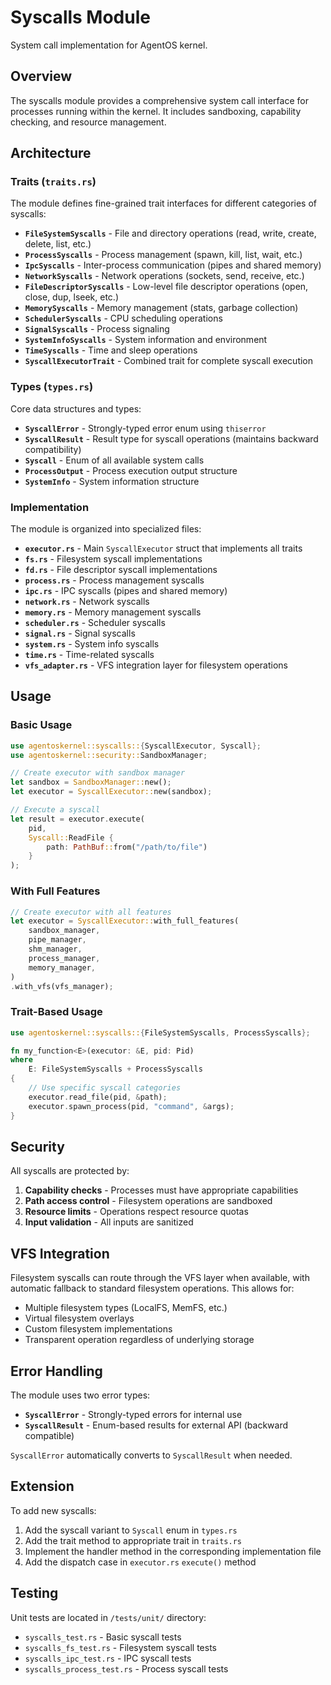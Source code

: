 # Syscalls Module

System call implementation for AgentOS kernel.

## Overview

The syscalls module provides a comprehensive system call interface for processes running within the kernel. It includes sandboxing, capability checking, and resource management.

## Architecture

### Traits (`traits.rs`)

The module defines fine-grained trait interfaces for different categories of syscalls:

- **`FileSystemSyscalls`** - File and directory operations (read, write, create, delete, list, etc.)
- **`ProcessSyscalls`** - Process management (spawn, kill, list, wait, etc.)
- **`IpcSyscalls`** - Inter-process communication (pipes and shared memory)
- **`NetworkSyscalls`** - Network operations (sockets, send, receive, etc.)
- **`FileDescriptorSyscalls`** - Low-level file descriptor operations (open, close, dup, lseek, etc.)
- **`MemorySyscalls`** - Memory management (stats, garbage collection)
- **`SchedulerSyscalls`** - CPU scheduling operations
- **`SignalSyscalls`** - Process signaling
- **`SystemInfoSyscalls`** - System information and environment
- **`TimeSyscalls`** - Time and sleep operations
- **`SyscallExecutorTrait`** - Combined trait for complete syscall execution

### Types (`types.rs`)

Core data structures and types:

- **`SyscallError`** - Strongly-typed error enum using `thiserror`
- **`SyscallResult`** - Result type for syscall operations (maintains backward compatibility)
- **`Syscall`** - Enum of all available system calls
- **`ProcessOutput`** - Process execution output structure
- **`SystemInfo`** - System information structure

### Implementation

The module is organized into specialized files:

- **`executor.rs`** - Main `SyscallExecutor` struct that implements all traits
- **`fs.rs`** - Filesystem syscall implementations
- **`fd.rs`** - File descriptor syscall implementations
- **`process.rs`** - Process management syscalls
- **`ipc.rs`** - IPC syscalls (pipes and shared memory)
- **`network.rs`** - Network syscalls
- **`memory.rs`** - Memory management syscalls
- **`scheduler.rs`** - Scheduler syscalls
- **`signal.rs`** - Signal syscalls
- **`system.rs`** - System info syscalls
- **`time.rs`** - Time-related syscalls
- **`vfs_adapter.rs`** - VFS integration layer for filesystem operations

## Usage

### Basic Usage

```rust
use agentoskernel::syscalls::{SyscallExecutor, Syscall};
use agentoskernel::security::SandboxManager;

// Create executor with sandbox manager
let sandbox = SandboxManager::new();
let executor = SyscallExecutor::new(sandbox);

// Execute a syscall
let result = executor.execute(
    pid,
    Syscall::ReadFile {
        path: PathBuf::from("/path/to/file")
    }
);
```

### With Full Features

```rust
// Create executor with all features
let executor = SyscallExecutor::with_full_features(
    sandbox_manager,
    pipe_manager,
    shm_manager,
    process_manager,
    memory_manager,
)
.with_vfs(vfs_manager);
```

### Trait-Based Usage

```rust
use agentoskernel::syscalls::{FileSystemSyscalls, ProcessSyscalls};

fn my_function<E>(executor: &E, pid: Pid)
where
    E: FileSystemSyscalls + ProcessSyscalls
{
    // Use specific syscall categories
    executor.read_file(pid, &path);
    executor.spawn_process(pid, "command", &args);
}
```

## Security

All syscalls are protected by:

1. **Capability checks** - Processes must have appropriate capabilities
2. **Path access control** - Filesystem operations are sandboxed
3. **Resource limits** - Operations respect resource quotas
4. **Input validation** - All inputs are sanitized

## VFS Integration

Filesystem syscalls can route through the VFS layer when available, with automatic fallback to standard filesystem operations. This allows for:

- Multiple filesystem types (LocalFS, MemFS, etc.)
- Virtual filesystem overlays
- Custom filesystem implementations
- Transparent operation regardless of underlying storage

## Error Handling

The module uses two error types:

- **`SyscallError`** - Strongly-typed errors for internal use
- **`SyscallResult`** - Enum-based results for external API (backward compatible)

`SyscallError` automatically converts to `SyscallResult` when needed.

## Extension

To add new syscalls:

1. Add the syscall variant to `Syscall` enum in `types.rs`
2. Add the trait method to appropriate trait in `traits.rs`
3. Implement the handler method in the corresponding implementation file
4. Add the dispatch case in `executor.rs` `execute()` method

## Testing

Unit tests are located in `/tests/unit/` directory:
- `syscalls_test.rs` - Basic syscall tests
- `syscalls_fs_test.rs` - Filesystem syscall tests
- `syscalls_ipc_test.rs` - IPC syscall tests
- `syscalls_process_test.rs` - Process syscall tests
